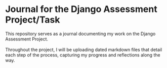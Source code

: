 # Journal for the Django Assessment Project/Task

This repository serves as a journal documenting my work on the Django Assessment Project.<br><br>
Throughout the project, I will be uploading dated markdown files that detail each step of the process, capturing my progress and reflections along the way.
